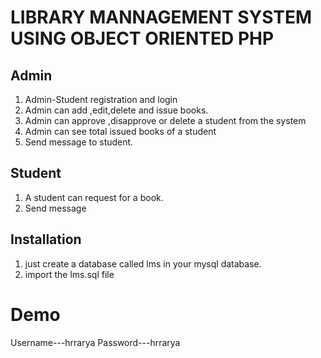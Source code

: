 # LIBRARY MANNAGEMENT SYSTEM USING OBJECT ORIENTED PHP

## Admin
 1. Admin-Student registration and login
 2. Admin can add ,edit,delete and issue books.
 3. Admin can approve ,disapprove or delete a student from the system
 4. Admin can see total issued books of a student
 5. Send message to student.

## Student
 1. A student can request for a book. 
 2. Send message

## Installation
 1. just create a database called lms in your mysql database.
 1. import the lms.sql file
 
 
 # Demo
 Username---hrrarya
 Password---hrrarya
